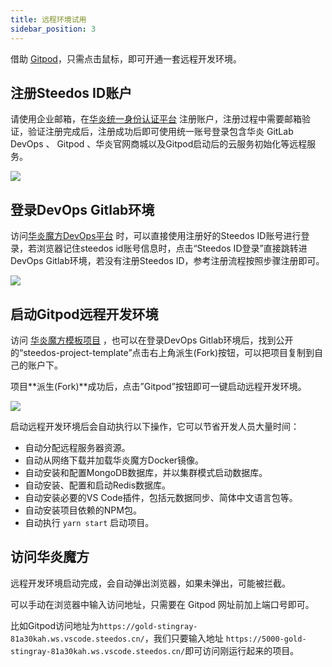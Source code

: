 ```yaml
---
title: 远程环境试用
sidebar_position: 3
---
```


借助 [Gitpod](https://gitpod.io/)，只需点击鼠标，即可开通一套远程开发环境。

## 注册Steedos ID账户

请使用企业邮箱，在[华炎统一身份认证平台](https://id.steedos.cn/) 注册账户，注册过程中需要邮箱验证，验证注册完成后，注册成功后即可使用统一账号登录包含华炎 GitLab DevOps 、 Gitpod 、华炎官网商城以及Gitpod启动后的云服务初始化等远程服务。

 ![](https://console.steedos.cn/api/files/images/63298b0c718ce4003ea78f0c)

## 登录DevOps Gitlab环境

访问[华炎魔方DevOps平台](https://gitlab.steedos.cn/) 时，可以直接使用注册好的Steedos ID账号进行登录，若浏览器记住steedos id账号信息时，点击“Steedos ID登录”直接跳转进DevOps Gitlab环境，若没有注册Steedos ID，参考注册流程按照步骤注册即可。

 ![](https://console.steedos.cn/api/files/images/63298b17718ce4003ea78f0d)

## 启动Gitpod远程开发环境

访问 [华炎魔方模板项目](https://gitlab.steedos.cn/steedos/steedos-project-template) ，也可以在登录DevOps Gitlab环境后，找到公开的“steedos-project-template”点击右上角派生(Fork)按钮，可以把项目复制到自己的账户下。

项目**派生(Fork)**成功后，点击”Gitpod”按钮即可一键启动远程开发环境。

 ![](https://console.steedos.cn/api/files/images/m59GEDNmorBfDfxPx)
 
启动远程开发环境后会自动执行以下操作，它可以节省开发人员大量时间：

* 自动分配远程服务器资源。
* 自动从网络下载并加载华炎魔方Docker镜像。
* 自动安装和配置MongoDB数据库，并以集群模式启动数据库。
* 自动安装、配置和启动Redis数据库。
* 自动安装必要的VS Code插件，包括元数据同步、简体中文语言包等。
* 自动安装项目依赖的NPM包。
* 自动执行 `yarn start` 启动项目。

## 访问华炎魔方

远程开发环境启动完成，会自动弹出浏览器，如果未弹出，可能被拦截。

可以手动在浏览器中输入访问地址，只需要在 Gitpod 网址前加上端口号即可。

比如Gitpod访问地址为`https://gold-stingray-81a30kah.ws.vscode.steedos.cn/`，我们只要输入地址 `https://5000-gold-stingray-81a30kah.ws.vscode.steedos.cn/`即可访问刚运行起来的项目。
